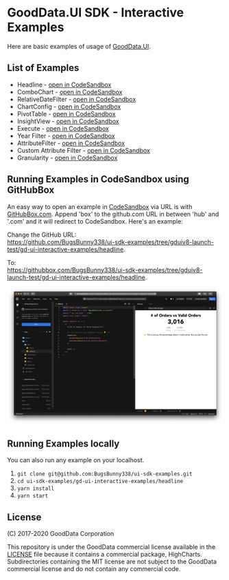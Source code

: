 # GoodData.UI SDK - Interactive Examples

Here are basic examples of usage of [GoodData.UI](https://github.com/gooddata/gooddata-ui-sdk).

## List of Examples

* Headline - [open in CodeSandbox](https://codesandbox.io/s/github/BugsBunny338/ui-sdk-examples/tree/gduiv8-launch-test/gd-ui-interactive-examples/example-headline?file=/src/App/index.js)
* ComboChart - [open in CodeSandbox](https://codesandbox.io/s/github/BugsBunny338/ui-sdk-examples/tree/gduiv8-launch-test/gd-ui-interactive-examples/example-combochart?file=/src/App/index.js)
* RelativeDateFilter - [open in CodeSandbox](https://codesandbox.io/s/github/BugsBunny338/ui-sdk-examples/tree/gduiv8-launch-test/gd-ui-interactive-examples/example-relativedatefilter?file=/src/App/index.js)
* ChartConfig - [open in CodeSandbox](https://codesandbox.io/s/github/BugsBunny338/ui-sdk-examples/tree/gduiv8-launch-test/gd-ui-interactive-examples/example-chartconfig?file=/src/App/index.js)
* PivotTable - [open in CodeSandbox](https://codesandbox.io/s/github/BugsBunny338/ui-sdk-examples/tree/gduiv8-launch-test/gd-ui-interactive-examples/example-pivottable?file=/src/App/index.js)
* InsightView - [open in CodeSandbox](https://codesandbox.io/s/github/BugsBunny338/ui-sdk-examples/tree/gduiv8-launch-test/gd-ui-interactive-examples/example-insightview?file=/src/App/index.js)
* Execute - [open in CodeSandbox](https://codesandbox.io/s/github/BugsBunny338/ui-sdk-examples/tree/gduiv8-launch-test/gd-ui-interactive-examples/example-execute?file=/src/App/index.js)
* Year Filter - [open in CodeSandbox](https://codesandbox.io/s/github/BugsBunny338/ui-sdk-examples/tree/gduiv8-launch-test/gd-ui-interactive-examples/example-yearfilter?file=/src/App/index.js)
* AttributeFilter - [open in CodeSandbox](https://codesandbox.io/s/github/BugsBunny338/ui-sdk-examples/tree/gduiv8-launch-test/gd-ui-interactive-examples/example-attributefilter?file=/src/App/index.js)
* Custom Attribute Filter - [open in CodeSandbox](https://codesandbox.io/s/github/BugsBunny338/ui-sdk-examples/tree/gduiv8-launch-test/gd-ui-interactive-examples/example-customattributefilter?file=/src/App/index.js)
* Granularity - [open in CodeSandbox](https://codesandbox.io/s/github/BugsBunny338/ui-sdk-examples/tree/gduiv8-launch-test/gd-ui-interactive-examples/example-granularity?file=/src/App/index.js)

## Running Examples in CodeSandbox using GitHubBox

An easy way to open an example in [CodeSandbox](https://codesandbox.io/) via URL is with [GitHubBox.com](https://github.com/dferber90/githubbox). Append 'box' to the github.com URL in between 'hub' and '.com' and it will redirect to CodeSandbox. Here's an example:

Change the GitHub URL:\
https://github.com/BugsBunny338/ui-sdk-examples/tree/gduiv8-launch-test/gd-ui-interactive-examples/headline.

To:\
https://githubbox.com/BugsBunny338/ui-sdk-examples/tree/gduiv8-launch-test/gd-ui-interactive-examples/headline.

![Headline](assets/01-headline.png)

## Running Examples locally

You can also run any example on your localhost.

1. `git clone git@github.com:BugsBunny338/ui-sdk-examples.git`
1. `cd ui-sdk-examples/gd-ui-interactive-examples/headline`
1. `yarn install`
1. `yarn start`

## License

(C) 2017-2020 GoodData Corporation

This repository is under the GoodData commercial license available in the [LICENSE](LICENSE) file because it contains a commercial package, HighCharts. Subdirectories containing the MIT license are not subject to the GoodData commercial license and do not contain any commercial code.
